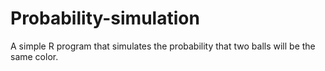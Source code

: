 # Probability-simulation
A simple R program that simulates the probability that two balls will be the same color.
